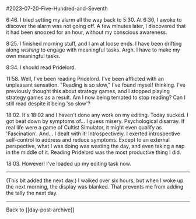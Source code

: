 #2023-07-20-Five-Hundred-and-Seventh

6:46.  I tried setting my alarm all the way back to 5:30.  At 6:30, I awoke to discover the alarm was not going off.  A few minutes later, I discovered that it had been snoozed for an hour, without my conscious awareness.

8:25.  I finished morning stuff, and I am at loose ends.  I have been drifting along *wishing* to engage with meaningful tasks.  Argh.  I have to make my own meaningful tasks.

8:34.  I should read Pridelord.

11:58.  Well, I've been reading Pridelord.  I've been afflicted with an unpleasant sensation.  "Reading is so slow," I've found myself thinking.  I've previously thought this about strategy games, and I stopped playing strategy games as a result.  Am I now being tempted to stop reading?  Can I still read despite it being 'so slow'?

18:02.  It's 18:02 and I haven't done any work on my editing.  Today sucked.  I got beat down by symptoms of...  I guess misery.  Psychological disarray.  If real life were a game of Cultist Simulator, it might even qualify as 'Fascination'.  And...  I dealt with it!  Introspectively.  I exerted introspective self-control to address and reduce symptoms.  Except to an external perspective, what I was doing was wasting the day, and even taking a nap in the middle of it.  Reading Pridelord was the most productive thing I did.

18:03.  However!  I've loaded up my editing task now.

---
(This bit added the next day.)  I walked over six hours, but when I woke up the next morning, the display was blanked.  That prevents me from adding the tally the next day.

---
Back to [[day-post-archive]]